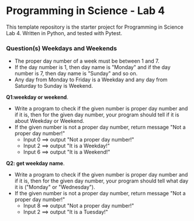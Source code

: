 # Programming in Science - Lab 4

This template repository is the starter project for Programming in Science Lab 4. Written in Python, and tested with Pytest.

### Question(s) Weekdays and Weekends
 * The proper day number of a week must be between 1 and 7.
 * If the day number is 1, then day name is "Monday" and if the day number is 7, then day name is "Sunday" and so on.
 * Any day from Monday to Friday is a Weekday and any day from Saturday to Sunday is Weekend.  

**Q1:weekday or weekend**. 
* Write a program to check if the given number is proper day number and if it is, then for the given day number, your program should tell if it is about Weekday or Weekend.
* If the given number is not a proper day number, return message "Not a proper day number!"
  * Input 0 ==> output "Not a proper day number!"
  * Input 2 ==> output "It is a Weekday!"
  * Input 6 ==> output "It is a Weekend!"
 
**Q2: get weekday name**. 
* Write a program to check if the given number is proper day number and if it is, then for the given day number, your program should tell what day it is ("Monday" or "Wednesday").
* If the given number is not a proper day number, return message "Not a proper day number!"
  * Input 8 ==> output "Not a proper day number!"
  * Input 2 ==> output "It is a Tuesday!"


